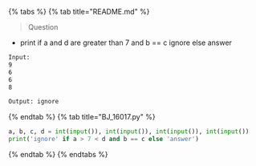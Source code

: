 {% tabs %}
{% tab title="README.md" %}

> Question

* print if a and d are greater than 7 and b == c ignore else answer

```txt
Input:
9
6
6
8

Output: ignore
```

{% endtab %}
{% tab title="BJ_16017.py" %}

```py
a, b, c, d = int(input()), int(input()), int(input()), int(input())
print('ignore' if a > 7 < d and b == c else 'answer')
```

{% endtab %}
{% endtabs %}
